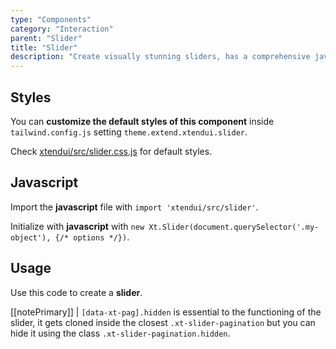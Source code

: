 ```yaml
---
type: "Components"
category: "Interaction"
parent: "Slider"
title: "Slider"
description: "Create visually stunning sliders, has a comprehensive javascript api."
---
```


## Styles

You can **customize the default styles of this component** inside `tailwind.config.js` setting `theme.extend.xtendui.slider`.

Check [xtendui/src/slider.css.js](https://github.com/minimit/xtendui/blob/beta/src/slider.css.js) for default styles.

## Javascript

Import the **javascript** file with `import 'xtendui/src/slider'`.

Initialize with **javascript** with `new Xt.Slider(document.querySelector('.my-object'), {/* options */})`.

## Usage

Use this code to create a **slider**.

[[notePrimary]]
| `[data-xt-pag].hidden` is essential to the functioning of the slider, it gets cloned inside the closest `.xt-slider-pagination` but you can hide it using the class `.xt-slider-pagination.hidden`.

<demo>
  <demoinline src="demos/components/slider/usage">
  </demoinline>
</demo>
